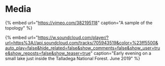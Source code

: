 # Media

{% embed url="https://vimeo.com/382195118" caption="A sample of the topology" %}

{% embed url="https://w.soundcloud.com/player/?url=https%3A//api.soundcloud.com/tracks/705943519&color=%23ff5500&auto_play=false&hide_related=false&show_comments=false&show_user=true&show_reposts=false&show_teaser=true" caption="Early evening on a small lake just inside the Talladega National Forest. June 2019" %}




